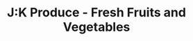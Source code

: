 ---
title: "J:K Produce - Fresh Fruits and Vegetables"
url: /calgary/j-k-produce-fresh-fruits-and-vegetables/
shop: supermarket
---